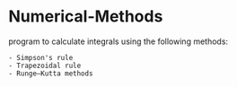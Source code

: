 # Numerical-Methods


program to calculate integrals using the following methods:


    - Simpson's rule
    - Trapezoidal rule
    - Runge–Kutta methods
